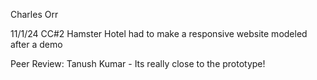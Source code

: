 Charles Orr

11/1/24
CC#2 Hamster Hotel
had to make a responsive website modeled after a demo

Peer Review: Tanush Kumar - Its really close to the prototype!
